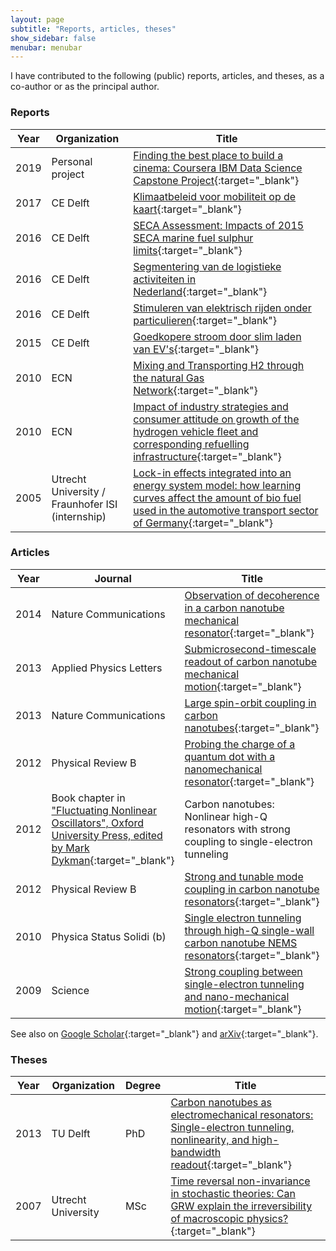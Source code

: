 ```yaml
---
layout: page
subtitle: "Reports, articles, theses"
show_sidebar: false
menubar: menubar
---
```

I have contributed to the following (public) reports, articles, and theses, as a co-author or as the principal author.

### Reports

| Year | Organization | Title |
| ---|---|---|
|2019|Personal project|[Finding the best place to build a cinema: Coursera IBM Data Science Capstone Project]("https://github.com/haroldmeerwaldt/Coursera_Capstone/blob/master/Who%20needs%20customer%20anyway%20(report).pdf"){:target="_blank"}
|2017|CE Delft|[Klimaatbeleid voor mobiliteit op de kaart](https://www.ce.nl/publicaties/1909/klimaatbeleid-voor-mobiliteit-op-de-kaart){:target="_blank"}
|2016|CE Delft|[SECA Assessment: Impacts of 2015 SECA marine fuel sulphur limits](https://www.ce.nl/en/publications/1780/seca-assessment-impacts-of-2015-seca-marine-fuel-sulphur-limits){:target="_blank"}
|2016|CE Delft|[Segmentering van de logistieke activiteiten in Nederland](https://www.ce.nl/publicaties/1809/segmentering-van-de-logistieke-activiteiten-in-nederland){:target="_blank"}
|2016|CE Delft|[Stimuleren van elektrisch rijden onder particulieren](https://www.ce.nl/publicaties/1847/stimuleren-van-elektrisch-rijden-onder-particulieren){:target="_blank"}
|2015|CE Delft|[Goedkopere stroom door slim laden van EV's](https://www.cvs-congres.nl/cvspdfdocs_2015/cvs15_057.pdf){:target="_blank"}
|2010|ECN|[Mixing and Transporting H2 through the natural Gas Network](https://repository.tudelft.nl/view/tno/uuid:cfe4cf09-f872-4f0a-864f-ae7c52e2159c){:target="_blank"}
|2010|ECN|[Impact of industry strategies and consumer attitude on growth of the hydrogen vehicle fleet and corresponding refuelling infrastructure](https://repository.tudelft.nl/view/tno/uuid%3Ad135c05d-a51f-491f-9695-f39bbd102766){:target="_blank"}
|2005|Utrecht University / Fraunhofer ISI (internship)|[Lock-in effects integrated into an energy system model: how learning curves affect the amount of bio fuel used in the automotive transport sector of Germany](/pdf/reports/Harold_Meerwaldt_2005_Internship_report_Lock-in_effects_integrated_into_an_energy_system_model.pdf){:target="_blank"}

### Articles

|Year|Journal|Title|arXiv
|---|---|---|---
|2014|Nature Communications|[Observation of decoherence in a carbon nanotube mechanical resonator](https://doi.org/10.1038/ncomms6819){:target="_blank"}|[(pdf)](https://arxiv.org/pdf/1503.06815){:target="_blank"}
|2013|Applied Physics Letters|[Submicrosecond-timescale readout of carbon nanotube mechanical motion](https://doi.org/10.1063/1.4817755){:target="_blank"}|[(pdf)](https://arxiv.org/pdf/1310.1470){:target="_blank"}
|2013|Nature Communications|[Large spin-orbit coupling in carbon nanotubes](https://doi.org/10.1038/ncomms2584){:target="_blank"}|[(pdf)](https://arxiv.org/pdf/1304.3234){:target="_blank"}
|2012|Physical Review B|[Probing the charge of a quantum dot with a nanomechanical resonator](https://doi.org/10.1103/PhysRevB.86.115454){:target="_blank"}|[(pdf)](https://arxiv.org/pdf/1208.5678){:target="_blank"}
|2012|Book chapter in ["Fluctuating Nonlinear Oscillators", Oxford University Press, edited by Mark Dykman](https://global.oup.com/academic/product/fluctuating-nonlinear-oscillators-9780199691388?cc=nl&lang=en&#){:target="_blank"}|Carbon nanotubes: Nonlinear high-Q resonators with strong coupling to single-electron tunneling|[(pdf)](https://arxiv.org/pdf/1205.4921){:target="_blank"}
|2012|Physical Review B|[Strong and tunable mode coupling in carbon nanotube resonators](https://doi.org/10.1103/PhysRevB.86.041402){:target="_blank"}|[(pdf)](https://arxiv.org/pdf/1205.3693){:target="_blank"}
|2010|Physica Status Solidi (b)|[Single electron tunneling through high-Q single-wall carbon nanotube NEMS resonators](https://doi.org/10.1002/pssb.201000175){:target="_blank"}|[(pdf)](https://arxiv.org/pdf/1004.5362){:target="_blank"}
|2009|Science|[Strong coupling between single-electron tunneling and nano-mechanical motion](https://doi.org/10.1126/science.1176076){:target="_blank"}|[(pdf)](https://arxiv.org/pdf/1001.4372){:target="_blank"}

See also on [Google Scholar](https://scholar.google.com/citations?user=FdQsWCgAAAAJ&hl=en){:target="_blank"} and [arXiv](https://arxiv.org/search/cond-mat?searchtype=author&query=Meerwaldt%2C+H+B){:target="_blank"}.

### Theses

|Year|Organization|Degree|Title|
|---|---|---|---|
|2013|TU Delft|PhD|[Carbon nanotubes as electromechanical resonators: Single-electron tunneling, nonlinearity, and high-bandwidth readout](/pdf/theses/Harold_Meerwaldt_2013_Carbon_nanotubes_as_electromechanical_resonators.pdf){:target="_blank"}
|2007|Utrecht University|MSc|[Time reversal non-invariance in stochastic theories: Can GRW explain the irreversibility of macroscopic physics?](/pdf/theses/Harold_Meerwaldt_2007_TRNI_in_stochastic_theories_Can_GRW_explain_the_irreversibility_of_macroscopic_physics.pdf){:target="_blank"}